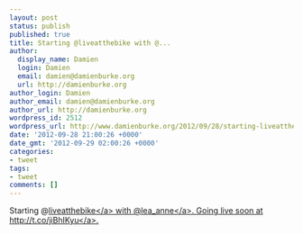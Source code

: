 ```yaml
---
layout: post
status: publish
published: true
title: Starting @liveatthebike with @...
author:
  display_name: Damien
  login: Damien
  email: damien@damienburke.org
  url: http://damienburke.org
author_login: Damien
author_email: damien@damienburke.org
author_url: http://damienburke.org
wordpress_id: 2512
wordpress_url: http://www.damienburke.org/2012/09/28/starting-liveatthebike-with/
date: '2012-09-28 21:00:26 +0000'
date_gmt: '2012-09-29 02:00:26 +0000'
categories:
- tweet
tags:
- tweet
comments: []
---
```

<p>Starting @<a href="http:&#47;&#47;twitter.com&#47;liveatthebike" class="aktt_username">liveatthebike<&#47;a> with @<a href="http:&#47;&#47;twitter.com&#47;lea_anne" class="aktt_username">lea_anne<&#47;a>. Going live soon at <a href="http:&#47;&#47;t.co&#47;jiBhIKyu" rel="nofollow">http:&#47;&#47;t.co&#47;jiBhIKyu<&#47;a>.</p>
